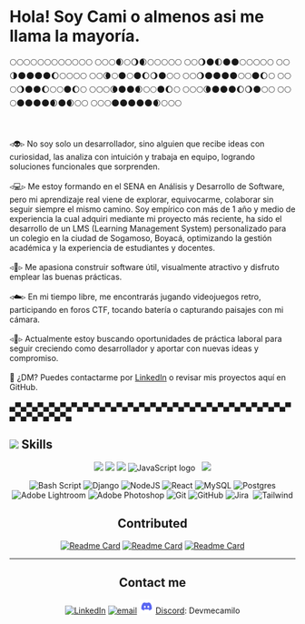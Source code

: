 <!-- INTRODUCTION -->
<h1> Hola! Soy Cami o almenos asi me llama la mayoría. </h1>

🌕🌕🌕🌕🌕🌕🌕🌕🌕🌕🌕🌕
🌕🌕🌕🌒🌕🌖🌒🌕🌕🌕🌕🌕
🌕🌕🌖🌑🌓🌑🌑🌕🌕🌕🌕🌕
🌕🌕🌗🌑🌑🌑🌑🌔🌕🌕🌕🌕
🌕🌕🌘🌕🌑🌕🌑🌔🌖🌑🌕🌕
🌕🌕🌖🌑🌑🌑🌑🌕🌕🌑🌔🌕
🌕🌕🌕🌖🌑🌑🌔🌕🌕🌑🌔🌕
🌕🌕🌕🌘🌑🌑🌒🌕🌕🌑🌔🌕
🌕🌕🌕🌘🌑🌑🌑🌔🌖🌑🌕🌕
🌕🌕🌕🌑🌑🌑🌑🌒🌑🌒🌕🌕
🌕🌕🌕🌑🌑🌑🌑🌑🌒🌕🌕🌕

<br><br>◃👽▹ No soy solo un desarrollador, sino alguien que recibe ideas con curiosidad, las analiza con intuición y trabaja en equipo, logrando soluciones funcionales que sorprenden.<br><br>◃💻▹ Me estoy formando en el SENA en Análisis y Desarrollo de Software, pero mi aprendizaje real viene de explorar, equivocarme, colaborar sin seguir siempre el mismo camino. Soy empírico con más de 1 año y medio de experiencia la cual adquiri mediante mi proyecto más reciente, ha sido el desarrollo de un LMS (Learning Management System) personalizado para un colegio en la ciudad de Sogamoso, Boyacá, optimizando la gestión académica y la experiencia de estudiantes y docentes.<br><br>◃💎▹ Me apasiona construir software útil, visualmente atractivo y disfruto emplear las buenas prácticas.<br><br>◃☁️▹ En mi tiempo libre, me encontrarás jugando videojuegos retro, participando en foros CTF, tocando batería o capturando paisajes con mi cámara.<br><br>◃🌲▹ Actualmente estoy buscando oportunidades de práctica laboral para seguir creciendo como desarrollador y aportar con nuevas ideas y compromiso.<br><br>📩 ¿DM? Puedes contactarme por [LinkedIn](https://www.linkedin.com/in/devmecamilo/) o revisar mis proyectos aquí en GitHub.<br><br>▄▀▄▀▄▀▄▀▄▀▄▀▄▀▄▀▄▀▄▀▄▀▄▀▄▀▄▀▄▀▄▀▄▀▄▀▄▀▄▀▄▀▄▀▄▀▄▀▄▀▄▀▄▀▄▀▄▀▄▀▄


<!-- SKILLS -->
 <h2>  <img src = "https://media2.giphy.com/media/QssGEmpkyEOhBCb7e1/giphy.gif?cid=ecf05e47a0n3gi1bfqntqmob8g9aid1oyj2wr3ds3mg700bl&rid=giphy.gif" width = 32px> Skills </h2>

<!--START_SECTION:colourise-->
<p align=center>
<img src="https://img.shields.io/badge/python-3670A0?style=for-the-badge&logo=python&logoColor=ffdd54"/>
<img src="https://img.shields.io/badge/-HTML5-007FFF?style=for-the-badge&logo=html5"/>
<img src="https://img.shields.io/badge/-CSS-0000FF?style=for-the-badge&logo=css3"/>
<span><img src="https://img.shields.io/badge/JavaScript-323330?style=for-the-badge&logo=javascript&logoColor=F7DF1E" alt="JavaScript logo" title="JavaScript" height="25" /></span>
&nbsp;
<img src="https://img.shields.io/badge/-Docker-FF0080?style=for-the-badge&logo=docker"/></p>
<!--END_SECTION:colourise-->
<div align="center">


![Bash Script](https://img.shields.io/badge/bash_script-%23121011.svg?style=for-the-badge&logo=gnu-bash&logoColor=white) 
![Django](https://img.shields.io/badge/django-%23092E20.svg?style=for-the-badge&logo=django&logoColor=white) 
![NodeJS](https://img.shields.io/badge/node.js-6DA55F?style=for-the-badge&logo=node.js&logoColor=white) 
![React](https://img.shields.io/badge/react-%2320232a.svg?style=for-the-badge&logo=react&logoColor=%2361DAFB)
![MySQL](https://img.shields.io/badge/mysql-4479A1.svg?style=for-the-badge&logo=mysql&logoColor=white) 
![Postgres](https://img.shields.io/badge/postgres-%23316192.svg?style=for-the-badge&logo=postgresql&logoColor=white) <br>
![Adobe Lightroom](https://img.shields.io/badge/Adobe%20Lightroom-31A8FF.svg?style=for-the-badge&logo=Adobe%20Lightroom&logoColor=white) 
![Adobe Photoshop](https://img.shields.io/badge/adobe%20photoshop-%2331A8FF.svg?style=for-the-badge&logo=adobe%20photoshop&logoColor=white) 
![Git](https://img.shields.io/badge/git-%23F05033.svg?style=for-the-badge&logo=git&logoColor=white) 
![GitHub](https://img.shields.io/badge/github-%23121011.svg?style=for-the-badge&logo=github&logoColor=white) 
![Jira](https://img.shields.io/badge/jira-%230A0FFF.svg?style=for-the-badge&logo=jira&logoColor=white)&nbsp;
![Tailwind](https://img.shields.io/badge/tailwindcss-%2338B2AC.svg?style=for-the-badge&logo=tailwind-css&logoColor=white) 


<!-- CONTRIBUTIONS -->
<h2> Contributed </h2>
<div>
   <p align="center">
       <a href="https://github.com/lebathang/QuanLiThuVien"><img src="https://github-readme-stats.vercel.app/api/pin/?username=lebathang&show_icons=true&theme=midnight-purple&hide_border=true&amp;repo=QuanLiThuVien" alt="Readme Card"></a>
       <a href="https://github.com/lebathang/Webside-An-Vat"><img src="https://github-readme-stats.vercel.app/api/pin/?username=lebathang&show_icons=true&theme=midnight-purple&hide_border=true&amp;repo=Webside-An-Vat" alt="Readme Card"></a>
       <a href="https://github.com/lebathang/lebathang"><img src="https://github-readme-stats.vercel.app/api/pin/?username=lebathang&show_icons=true&theme=midnight-purple&hide_border=true&amp;repo=lebathang" alt="Readme Card"></a>
   </p>
  </div>
<hr>


<!-- CONTACT-->
<h2> Contact me </h2>

[![LinkedIn](https://img.shields.io/badge/linkedin-0077B5.svg?style=for-the-badge&logo=linkedin&logoColor=white)](https://linkedin.com/in/devmecamilo) 
[![email](https://img.shields.io/static/v1?message=Email&logo=gmail&label=&color=A084DC&logoColor=white&labelColor=&style=for-the-badge)](mailto:sebastiancamicordoba@hotmail.com) 
 <a><img height="25" src="https://raw.githubusercontent.com/github/explore/80688e429a7d4ef2fca1e82350fe8e3517d3494d/topics/discord/discord.png"> [Discord](https://discord.com/): Devmecamilo </a>



